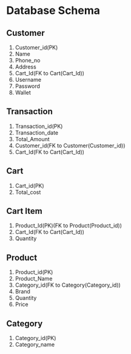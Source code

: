 # Database Schema


## Customer

1. Customer_id(PK)
2. Name
3. Phone_no
4. Address
5. Cart_Id(FK to Cart(Cart_Id))
6. Username
7. Password
8. Wallet

## Transaction

1. Transaction_id(PK)
2. Transaction_date
3. Total_Amount
4. Customer_id(FK to Customer(Customer_id))
5. Cart_Id(FK to Cart(Cart_Id))

## Cart

1. Cart_id(PK)
2. Total_cost

## Cart Item

1. Product_Id(PK)(FK to Product(Product_id))
2. Cart_Id(FK to Cart(Cart_Id))
3. Quantity

## Product

1. Product_id(PK)
2. Product_Name
3. Category_id(FK to Category(Category_id))
4. Brand
5. Quantity
6. Price

## Category

1. Category_id(PK)
2. Category_name



